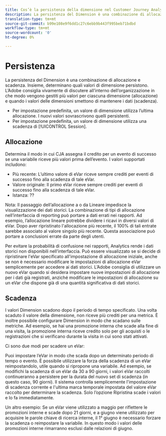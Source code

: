 ```yaml
---
title: Cos’è la persistenza della dimensione nel Customer Journey Analytics?
description: La persistenza del Dimension è una combinazione di allocazione e scadenza. Insieme, determinano quali valori di dimensione persistono.
translation-type: tm+mt
source-git-commit: b99e108e9f6dd1c27c6ebb9b443f995beb71bdbd
workflow-type: tm+mt
source-wordcount: '0'
ht-degree: 0%

---
```



# Persistenza

La persistenza del Dimension è una combinazione di allocazione e scadenza. Insieme, determinano quali valori di dimensione persistono. L’Adobe consiglia vivamente di discutere all’interno dell’organizzazione in che modo vengono gestiti più valori per ciascuna dimensione (allocazione) e quando i valori delle dimensioni smettono di mantenere i dati (scadenza).

* Per impostazione predefinita, un valore di dimensione utilizza l’ultima allocazione. I nuovi valori sovrascrivono quelli persistenti.
* Per impostazione predefinita, un valore di dimensione utilizza una scadenza di [!UICONTROL Session].

## Allocazione

Determina il modo in cui CJA assegna il credito per un evento di successo se una variabile riceve più valori prima dell’evento. I valori supportati includono:

* Più recente: L’ultimo valore di eVar riceve sempre crediti per eventi di successo fino alla scadenza di tale eVar.
* Valore originale: Il primo eVar riceve sempre crediti per eventi di successo fino alla scadenza di tale eVar.
* Istanza: ??

Nota: Il passaggio dell’allocazione a o da Lineare impedisce la visualizzazione dei dati storici. La combinazione di tipi di allocazione nell’interfaccia di reporting può portare a dati errati nei rapporti. Ad esempio, l’allocazione lineare potrebbe dividere i ricavi in diversi valori di eVar. Dopo aver ripristinato l&#39;allocazione più recente, il 100% di tali entrate sarebbe associato al valore singolo più recente. Questa associazione può portare a conclusioni errate da parte degli utenti.

Per evitare la probabilità di confusione nei rapporti, Analytics rende i dati storici non disponibili nell’interfaccia. Può essere visualizzato se si decide di ripristinare l&#39;eVar specificato all&#39;impostazione di allocazione iniziale, anche se non è necessario modificare le impostazioni di allocazione eVar semplicemente per accedere ai dati storici. L’Adobe consiglia di utilizzare un nuovo eVar quando si desidera impostare nuove impostazioni di allocazione per i dati già registrati, anziché modificare le impostazioni di allocazione su un eVar che dispone già di una quantità significativa di dati storici.

## Scadenza

I valori Dimension scadono dopo il periodo di tempo specificato. Una volta scaduto il valore della dimensione, non riceve più crediti per una metrica. È inoltre possibile configurare Dimension in modo che scadano sulle metriche. Ad esempio, se hai una promozione interna che scade alla fine di una visita, la promozione interna riceve credito solo per gli acquisti o le registrazioni che si verificano durante la visita in cui sono stati attivati.

Ci sono due modi per scadere un eVar:

Puoi impostare l’eVar in modo che scada dopo un determinato periodo di tempo o evento.
È possibile utilizzare la forza della scadenza di un eVar reimpostandolo, utile quando si ripropone una variabile.
Ad esempio, se modifichi la scadenza di un eVar da 30 a 90 giorni, i valori eVar raccolti continueranno a persistere per la durata del nuovo set di scadenza (in questo caso, 90 giorni). Il sistema controlla semplicemente l&#39;impostazione di scadenza corrente e l&#39;ultima marca temporale impostata del valore eVar raccolto per determinare la scadenza. Solo l’opzione Ripristina scade i valori e lo fa immediatamente.

Un altro esempio: Se un eVar viene utilizzato a maggio per riflettere le promozioni interne e scade dopo 21 giorni, e a giugno viene utilizzato per acquisire le parole chiave di ricerca interne, il 1° giugno è necessario forzare la scadenza o reimpostare la variabile. In questo modo i valori delle promozioni interne rimarranno esclusi dalle relazioni di giugno.